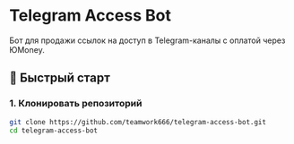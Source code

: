 # Telegram Access Bot

Бот для продажи ссылок на доступ в Telegram-каналы с оплатой через ЮMoney.

## 🚀 Быстрый старт

### 1. Клонировать репозиторий
```bash
git clone https://github.com/teamwork666/telegram-access-bot.git
cd telegram-access-bot
